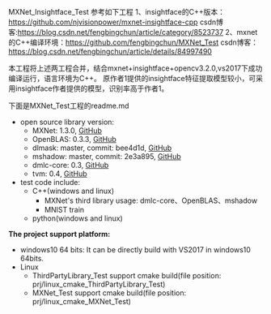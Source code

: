MXNet_Insightface_Test
参考如下工程
1、insightface的C++版本：https://github.com/njvisionpower/mxnet-insightface-cpp
	csdn博客:https://blog.csdn.net/fengbingchun/article/category/8523737
2、mxnet的C++编译环境：https://github.com/fengbingchun/MXNet_Test
	csdn博客：https://blog.csdn.net/fengbingchun/article/details/84997490

本工程将上述两工程合并，结合mxnet+insightface+opencv3.2.0,vs2017下成功编译运行，语言环境为C++。
原作者1提供的insightface特征提取模型较小，可采用insightface作者提供的模型，识别率高于作者1。

下面是MXNet_Test工程的readme.md
- open source library version:
	- MXNet: 1.3.0, [GitHub](https://github.com/apache/incubator-mxnet/releases)
	- OpenBLAS: 0.3.3, [GitHub](https://github.com/xianyi/OpenBLAS/releases)
	- dlmask: master, commit: bee4d1d, [GitHub](https://github.com/dmlc/dlpack)
	- mshadow: master, commit: 2e3a895, [GitHub](https://github.com/dmlc/mshadow)
	- dmlc-core: 0.3, [GitHub](https://github.com/dmlc/dmlc-core/releases)
	- tvm: 0.4, [GitHub](https://github.com/dmlc/tvm/releases)
- test code include:
	- C++(windows and linux)
		- MXNet's third library usage: dmlc-core、OpenBLAS、mshadow
		- MNIST train
	- python(windows and linux)

**The project support platform:** 
- windows10 64 bits: It can be directly build with VS2017 in windows10 64bits.
- Linux 
	- ThirdPartyLibrary_Test support cmake build(file position: prj/linux_cmake_ThirdPartyLibrary_Test)
	- MXNet_Test support cmake build(file position: prj/linux_cmake_MXNet_Test)
